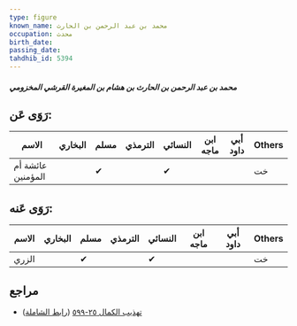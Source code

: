 ```yaml
---
type: figure
known_name: محمد بن عبد الرحمن بن الحارث
occupation: محدث
birth_date:
passing_date:
tahdhib_id: 5394
---
```

##### محمد بن عبد الرحمن بن الحارث بن هشام بن المغيرة القرشي المخزومي

## رَوَى عَن:
| الاسم             | البخاري | مسلم | الترمذي | النسائي | ابن ماجه | أبي داود | Others |
| ----------------- | ------- | ---- | ------- | ------- | -------- | -------- | ------ |
| عائشة أم المؤمنين |         | ✔    |         | ✔       |          |          | خت     |
## رَوَى عَنه:
| الاسم | البخاري | مسلم | الترمذي | النسائي | ابن ماجه | أبي داود | Others |
| ----- | ------- | ---- | ------- | ------- | -------- | -------- | ------ |
| الزري |         | ✔    |         | ✔       |          |          | خت     |
## مراجع
- [تهذيب الكمال ٢٥-٥٩٩](obsidian://open?vault=Tahdhib-al-Kamal&file=Figures/٥٣٩٤-محمد%20بن%20عبد%20الرحمن%20بن%20الحارث%20بن%20هشام%20بن%20المغيرة%20القرشي%20المخزومي) ([رابط الشاملة](https://shamela.ws/book/3722/13692))